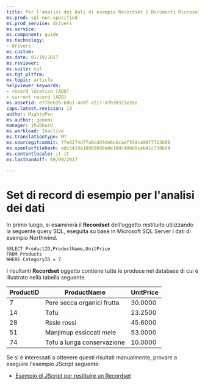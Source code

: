 ```yaml
---
title: Per l'analisi dei dati di esempio Recordset | Documenti Microsoft
ms.prod: sql-non-specified
ms.prod_service: drivers
ms.service: 
ms.component: guide
ms.technology:
- drivers
ms.custom: 
ms.date: 01/19/2017
ms.reviewer: 
ms.suite: sql
ms.tgt_pltfrm: 
ms.topic: article
helpviewer_keywords:
- record location [ADO]
- current record [ADO]
ms.assetid: e770e626-68b1-4ddf-a217-d7b30311e2ee
caps.latest.revision: 13
author: MightyPen
ms.author: genemi
manager: jhubbard
ms.workload: Inactive
ms.translationtype: MT
ms.sourcegitcommit: f7e6274d77a9cdd4de6cbcaef559ca99f77b3608
ms.openlocfilehash: edc5419a18d658d9a0e10dc40b69ceb41c730bd4
ms.contentlocale: it-it
ms.lasthandoff: 09/09/2017

---
```

# <a name="sample-recordset-for-examining-data"></a>Set di record di esempio per l'analisi dei dati
In primo luogo, si esaminerà il **Recordset** dell'oggetto restituito utilizzando la seguente query SQL, eseguita su base in Microsoft SQL Server i dati di esempio Northwind.  
  
```  
SELECT ProductID,ProductName,UnitPrice   
FROM Products   
WHERE CategoryID = 7    
```  
  
 I risultanti **Recordset** oggetto contiene tutte le produce nel database di cui è illustrato nella tabella seguente.  
  
|ProductID|ProductName|UnitPrice|  
|---------------|-----------------|---------------|  
|7|Pere secca organici frutta|30.0000|  
|14|Tofu|23.2500|  
|28|Rssle rossi|45.6000|  
|51|Manjimup essiccati mele|53.0000|  
|74|Tofu a lunga conservazione|10.0000|  
  
 Se si è interessati a ottenere questi risultati manualmente, provare a eseguire l'esempio JScript seguente:  
  
-   [Esempio di JScript per restituire un Recordset](../../../ado/guide/data/jscript-code-example-to-return-a-recordset.md)

